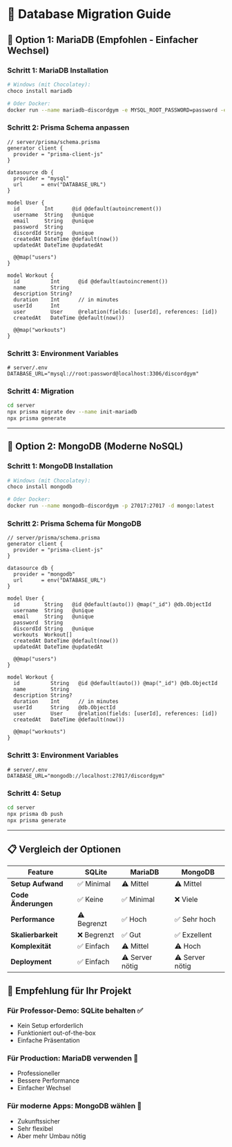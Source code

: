 # 🔄 Database Migration Guide

## 🎯 Option 1: MariaDB (Empfohlen - Einfacher Wechsel)

### **Schritt 1: MariaDB Installation**
```bash
# Windows (mit Chocolatey):
choco install mariadb

# Oder Docker:
docker run --name mariadb-discordgym -e MYSQL_ROOT_PASSWORD=password -e MYSQL_DATABASE=discordgym -p 3306:3306 -d mariadb:latest
```

### **Schritt 2: Prisma Schema anpassen**
```prisma
// server/prisma/schema.prisma
generator client {
  provider = "prisma-client-js"
}

datasource db {
  provider = "mysql"
  url      = env("DATABASE_URL")
}

model User {
  id        Int      @id @default(autoincrement())
  username  String   @unique
  email     String   @unique
  password  String
  discordId String   @unique
  createdAt DateTime @default(now())
  updatedAt DateTime @updatedAt

  @@map("users")
}

model Workout {
  id          Int      @id @default(autoincrement())
  name        String
  description String?
  duration    Int      // in minutes
  userId      Int
  user        User     @relation(fields: [userId], references: [id])
  createdAt   DateTime @default(now())

  @@map("workouts")
}
```

### **Schritt 3: Environment Variables**
```env
# server/.env
DATABASE_URL="mysql://root:password@localhost:3306/discordgym"
```

### **Schritt 4: Migration**
```bash
cd server
npx prisma migrate dev --name init-mariadb
npx prisma generate
```

---

## 🚀 Option 2: MongoDB (Moderne NoSQL)

### **Schritt 1: MongoDB Installation**
```bash
# Windows (mit Chocolatey):
choco install mongodb

# Oder Docker:
docker run --name mongodb-discordgym -p 27017:27017 -d mongo:latest
```

### **Schritt 2: Prisma Schema für MongoDB**
```prisma
// server/prisma/schema.prisma
generator client {
  provider = "prisma-client-js"
}

datasource db {
  provider = "mongodb"
  url      = env("DATABASE_URL")
}

model User {
  id        String   @id @default(auto()) @map("_id") @db.ObjectId
  username  String   @unique
  email     String   @unique
  password  String
  discordId String   @unique
  workouts  Workout[]
  createdAt DateTime @default(now())
  updatedAt DateTime @updatedAt

  @@map("users")
}

model Workout {
  id          String   @id @default(auto()) @map("_id") @db.ObjectId
  name        String
  description String?
  duration    Int      // in minutes
  userId      String   @db.ObjectId
  user        User     @relation(fields: [userId], references: [id])
  createdAt   DateTime @default(now())

  @@map("workouts")
}
```

### **Schritt 3: Environment Variables**
```env
# server/.env
DATABASE_URL="mongodb://localhost:27017/discordgym"
```

### **Schritt 4: Setup**
```bash
cd server
npx prisma db push
npx prisma generate
```

---

## 📋 Vergleich der Optionen

| Feature | SQLite | MariaDB | MongoDB |
|---------|---------|---------|---------|
| **Setup Aufwand** | ✅ Minimal | ⚠️ Mittel | ⚠️ Mittel |
| **Code Änderungen** | ✅ Keine | ✅ Minimal | ❌ Viele |
| **Performance** | ⚠️ Begrenzt | ✅ Hoch | ✅ Sehr hoch |
| **Skalierbarkeit** | ❌ Begrenzt | ✅ Gut | ✅ Exzellent |
| **Komplexität** | ✅ Einfach | ⚠️ Mittel | ⚠️ Hoch |
| **Deployment** | ✅ Einfach | ⚠️ Server nötig | ⚠️ Server nötig |

## 🎯 Empfehlung für Ihr Projekt

### **Für Professor-Demo:** SQLite behalten ✅
- Kein Setup erforderlich
- Funktioniert out-of-the-box
- Einfache Präsentation

### **Für Production:** MariaDB verwenden 🚀
- Professioneller
- Bessere Performance
- Einfacher Wechsel

### **Für moderne Apps:** MongoDB wählen 🌟
- Zukunftssicher
- Sehr flexibel
- Aber mehr Umbau nötig
